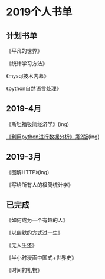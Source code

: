 # 2019个人书单

## 计划书单

《平凡的世界》

《统计学习方法》

《mysql技术内幕》

《python自然语言处理》

## 2019-4月

《斯坦福极简经济学》(ing)

[《利用python进行数据分析》第2版](https://github.com/apachecn/pyda-2e-zh)(ing)

## 2019-3月

《图解HTTP》(ing)

《写给所有人的极简统计学》

## 已完成

《如何成为一个有趣的人》

《以幽默的方式过一生》

《无人生还》

《半小时漫画中国式+世界史》

《时间的礼物》


